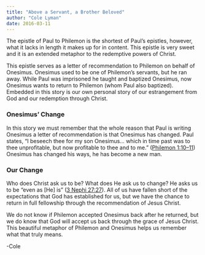 ```yaml
---
title: "Above a Servant, a Brother Beloved"
author: "Cole Lyman"
date: 2016-03-11
---
```


The epistle of Paul to Philemon is the shortest of Paul’s epistles, however, what it lacks in length it makes up for in content. This epistle is very sweet and it is an extended metaphor to the redemptive powers of Christ.

This epistle serves as a letter of recommendation to Philemon on behalf of Onesimus. Onesimus used to be one of Philemon’s servants, but he ran away. While Paul was imprisoned he taught and baptized Onesimus, now Onesimus wants to return to Philemon (whom Paul also baptized). Embedded in this story is our own personal story of our estrangement from God and our redemption through Christ.


### Onesimus’ Change

In this story we must remember that the whole reason that Paul is writing Onesimus a letter of recommendation is that Onesimus has changed. Paul states, “I beseech thee for my son Onesimus… which in time past was to thee unprofitable, but now profitable to thee and to me.” ([Philemon 1:10–11]("https://www.lds.org/scriptures/nt/philem/1.10-11?lang=eng#9")) Onesimus has changed his ways, he has become a new man.


### Our Change

Who does Christ ask us to be? What does He ask us to change? He asks us to be “even as [He] is” ([3 Nephi 27:27]("https://www.lds.org/scriptures/bofm/3-ne/27.27?lang=eng#26")). All of us have fallen short of the expectations that God has established for us, but we have the chance to return in full fellowship through the recommendation of Jesus Christ.

We do not know if Philemon accepted Onesimus back after he returned, but we do know that God will accept us back through the grace of Jesus Christ. This beautiful metaphor of Philemon and Onesimus helps us remember what that truly means.

-Cole
